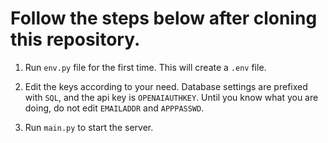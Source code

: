 # Follow the steps below after cloning this repository.

1. Run `env.py` file for the first time. This will create a `.env` file.

2. Edit the keys according to your need. Database settings are prefixed with `SQL`, and the api key is `OPENAIAUTHKEY`. Until you know what you are doing, do not edit `EMAILADDR` and `APPPASSWD`.

3. Run `main.py` to start the server.
